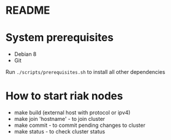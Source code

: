 # README #

# System prerequisites
- Debian 8
- Git

Run `./scripts/prerequisites.sh` to install all other dependencies

# How to start riak nodes

* make build (external host with protocol or ipv4)
* make join 'hostname' - to join cluster
* make commit - to commit pending changes to cluster
* make status - to check cluster status